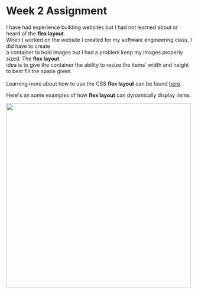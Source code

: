 <!DOCTYPE html>
<html>
  <head>
    <meta charset="utf-8">
    <title>Week 2 Assignment</title>
  </head>
  <body>
    <h1>Week 2 Assignment</h1>
    <p>
      I have had experience building websites but I had not learned about or heard of the <strong>flex layout</strong>.<br>
      When I worked on the website I created for my software engineering class, I did have to create<br>
      a container to hold images but I had a problem keep my images properly sized. The <strong>flex layout</strong><br>
      idea is to give the container the ability to resize the items' width and height to best fill the space given.<br>
      <br>
      Learning more about how to use the CSS <strong>flex layout</strong> can be found 
      <a href="https://css-tricks.com/snippets/css/a-guide-to-flexbox/" title="A Complete Guide to Flexbox" target="_blank">here</a>.
    </p>
    <p>
      Here's an some examples of how <strong>flex layout</strong> can dynamically display items.
    </p>
    <img src="https://css-tricks.com/wp-content/uploads/2018/10/justify-content.svg" width="500" height="500">
  </body>
</html>
